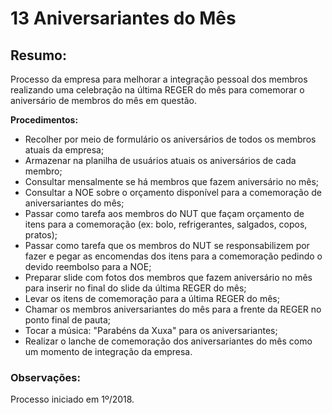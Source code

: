 # 13 Aniversariantes do Mês

## Resumo:

Processo da empresa para melhorar a integração pessoal dos membros realizando uma celebração na última REGER do mês para comemorar o aniversário de membros do mês em questão.

**Procedimentos:**
	
* Recolher por meio de formulário os aniversários de todos os membros atuais da empresa;
* Armazenar na planilha de usuários atuais os aniversários de cada membro;
* Consultar mensalmente se há membros que fazem aniversário no mês;
* Consultar a NOE sobre o orçamento disponível para a comemoração de aniversariantes do mês;
* Passar como tarefa aos membros do NUT que façam orçamento de itens para a comemoração (ex: bolo, refrigerantes, salgados, copos, pratos);
* Passar como tarefa que os membros do NUT se responsabilizem por fazer e pegar as encomendas dos itens para a comemoração pedindo o devido reembolso para a NOE;
* Preparar slide com fotos dos membros que fazem aniversário no mês para inserir no final do slide da última REGER do mês;
* Levar os itens de comemoração para a última REGER do mês;
* Chamar os membros aniversariantes do mês para a frente da REGER no ponto final de pauta;
* Tocar a música: "Parabéns da Xuxa" para os aniversariantes;
* Realizar o lanche de comemoração dos aniversariantes do mês como um momento de integração da empresa.

### Observações:
Processo iniciado em 1º/2018.
